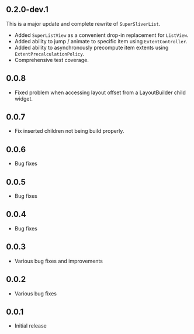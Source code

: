 ## 0.2.0-dev.1

This is a major update and complete rewrite of `SuperSliverList`.
* Added `SuperListView` as a convenient drop-in replacement for `ListView`.
* Added ability to jump / animate to specific item using `ExtentController`.
* Added ability to asynchronously precompute item extents using `ExtentPrecalculationPolicy`.
* Comprehensive test coverage.

## 0.0.8

* Fixed problem when accessing layout offset from a LayoutBuilder child widget.

## 0.0.7

* Fix inserted children not being build properly.

## 0.0.6

* Bug fixes

## 0.0.5

* Bug fixes

## 0.0.4

* Bug fixes

## 0.0.3

* Various bug fixes and improvements

## 0.0.2

* Various bug fixes

## 0.0.1

* Initial release


